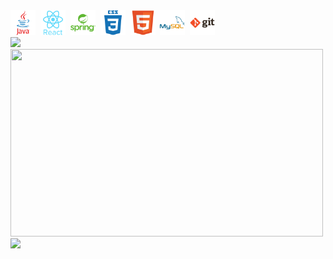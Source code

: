 

<!-- BLOG-POST-LIST:START -->
<div>
  <img src="https://github.com/devicons/devicon/blob/master/icons/java/java-original-wordmark.svg" title="Java" alt="Java" width="40" height="40"/>&nbsp;
  <img src="https://github.com/devicons/devicon/blob/master/icons/react/react-original-wordmark.svg" title="React" alt="React" width="40" height="40"/>&nbsp;
  <img src="https://github.com/devicons/devicon/blob/master/icons/spring/spring-original-wordmark.svg" title="Spring" alt="Spring" width="40" height="40"/>&nbsp;
  <img src="https://github.com/devicons/devicon/blob/master/icons/css3/css3-plain-wordmark.svg"  title="CSS3" alt="CSS" width="40" height="40"/>&nbsp;
  <img src="https://github.com/devicons/devicon/blob/master/icons/html5/html5-original.svg" title="HTML5" alt="HTML" width="40" height="40"/>&nbsp;
  <img src="https://github.com/devicons/devicon/blob/master/icons/mysql/mysql-original-wordmark.svg" title="MySQL"  alt="MySQL" width="40" height="40"/>&nbsp;
  <img src="https://github.com/devicons/devicon/blob/master/icons/git/git-original-wordmark.svg" title="Git" **alt="Git" width="40" height="40"/>
</div>
<div>
<!--   <img src="https://i.playground.ru/p/_Kxnx5XxchnDpk9B-Gl_Ig.gif"/> -->
  <divx>
   <img height=300px; src = "https://media1.tenor.com/m/JJU9i_JlXDMAAAAd/chainsaw-man-makima.gif"/>
      <img style={{inline-block: "true"}} src= https://steamuserimages-a.akamaihd.net/ugc/928185407867756358/578AD072429BA5F8CA74A6CD5D5854D0E0FDFAD5/?  width="500" height="300px"/>
   <img height=300px src="https://media1.tenor.com/m/hqbbxYtNqZcAAAAC/power-power-chainsaw-man.gif"/>
  </div>
    
</div>

<!-- BLOG-POST-LIST:END -->
